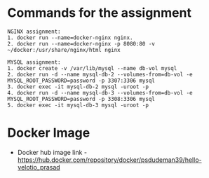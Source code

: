# Commands for the assignment

```docker
NGINX assignment:
1. docker run --name=docker-nginx nginx.
2. docker run --name=docker-nginx -p 8080:80 -v ~/docker:/usr/share/nginx/html nginx

MYSQL assignment:
1. docker create -v /var/lib/mysql --name db-vol mysql
2. docker run -d --name mysql-db-2 --volumes-from=db-vol -e MYSQL_ROOT_PASSWORD=password -p 3307:3306 mysql
3. docker exec -it mysql-db-2 mysql -uroot -p
4. docker run -d --name mysql-db-3 --volumes-from=db-vol -e MYSQL_ROOT_PASSWORD=password -p 3308:3306 mysql
5. docker exec -it mysql-db-3 mysql -uroot -p
```

# Docker Image
- Docker hub image link - https://hub.docker.com/repository/docker/psdudeman39/hello-velotio_prasad
